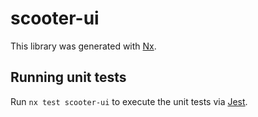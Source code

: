 # scooter-ui

This library was generated with [Nx](https://nx.dev).

## Running unit tests

Run `nx test scooter-ui` to execute the unit tests via [Jest](https://jestjs.io).
